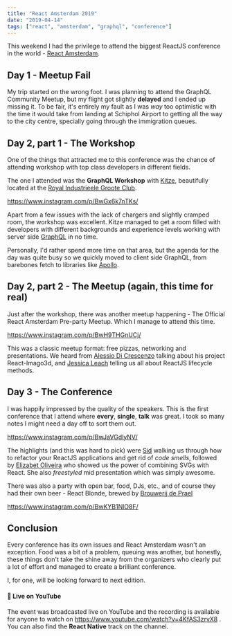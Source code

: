 ```yaml
---
title: "React Amsterdam 2019"
date: "2019-04-14"
tags: ["react", "amsterdam", "graphql", "conference"]
---
```


This weekend I had the privilege to attend the biggest ReactJS conference in the world - [React Amsterdam](https://react.amsterdam/).

## Day 1 - Meetup Fail

My trip started on the wrong foot. I was planning to attend the GraphQL Community Meetup, but my flight got slightly **delayed** and I ended up missing it. To be fair, it's entirely my fault as I was _way_ too optimistic with the time it would take from landing at Schiphol Airport to getting all the way to the city centre, specially going through the immigration queues.

## Day 2, part 1 - The Workshop

One of the things that attracted me to this conference was the chance of attending workshop with top class developers in different fields.

The one I attended was the **GraphQL Workshop** with [Kitze](https://kitze.io/), beautifully located at the [Royal Industrieele Groote Club](https://www.google.com/maps/place/Royal+Industrieele+Groote+Club/@52.3724914,4.8933255,17z/data=!4m5!3m4!1s0x47c609c731728e8b:0xe01a4e4dd9accd2f!8m2!3d52.3724914!4d4.8933255).

https://www.instagram.com/p/BwGx6k7nTKs/

Apart from a few issues with the lack of chargers and slightly cramped room, the workshop was excellent. Kitze managed to get a room filled with developers with different backgrounds and experience levels working with server side [GraphQL](https://graphql.org/) in no time.

Personally, I'd rather spend more time on that area, but the agenda for the day was quite busy so we quickly moved to client side GraphQL, from barebones fetch to libraries like [Apollo](https://www.apollographql.com/).

## Day 2, part 2 - The Meetup (again, this time for real)

Just after the workshop, there was another meetup happening - The Official React Amsterdam Pre-party Meetup. Which I manage to attend this time.

https://www.instagram.com/p/BwH9THGnUCj/

This was a classic meetup format: free pizzas, networking and presentations. We heard from [Alessio Di Crescenzo](http://www.alessiodicrescenzo.com/) talking about his project React-Imago3d, and [Jessica Leach](https://twitter.com/jessicaleach6) telling us all about ReactJS lifecycle methods.

## Day 3 - The Conference

I was happily impressed by the quality of the speakers. This is the first conference that I attend where **every**, **single**, **talk** was great. I took so many notes I might need a day off to sort them out.

https://www.instagram.com/p/BwJaVGdlyNV/

The highlights (and this was hard to pick) were [Sid](https://twitter.com/siddharthkp) walking us through how to refactor your ReactJS applications and get rid of _code smells_, followed by [Elizabet Oliveira](https://twitter.com/miuki_miu) who showed us the power of combining SVGs with React. She also _freestyled_ mid presentation which was simply awesome.

There was also a party with open bar, food, DJs, etc., and of course they had their own beer - React Blonde, brewed by [Brouwerij de Prael](https://www.deprael.nl/)

https://www.instagram.com/p/BwKYB1NlO8F/

## Conclusion

Every conference has its own issues and React Amsterdam wasn't an exception. Food was a bit of a problem, queuing was another, but honestly, these things don't take the shine away from the organizers who clearly put a lot of effort and managed to create a brilliant conference.

I, for one, will be looking forward to next edition.

#### 🎥 Live on YouTube

The event was broadcasted live on YouTube and the recording is available for anyone to watch on https://www.youtube.com/watch?v=4KfAS3zrvX8 . You can also find the **React Native** track on the channel.

